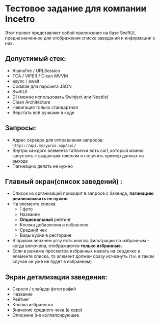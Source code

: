 # Тестовое задание для компании Incetro

Этот проект представляет собой приложение на базе SwiftUI, предназначенное для отображения списка заведений и информации о них. 

## Допустимый стек:

- Alamofire / URLSession
- TCA / VIPER / Clean MVVM
- async / await
- Codable для парсинга JSON
- SwiftUI
- DI (можно использовать Swinject или Needle)
- Clean Architecture
- Навигация только стандартная
- Верстать всё ручками в коде

## Запросы: 
- Адрес сервера для отправления запросов: `https://api.mycyprus.app/api/`
- Внутри каждого элемента таблички есть curl, который можно запустить с выданным токеном и получить пример данных на выходе
- Пагинацию делать не нужно


## Главный экран(список заведений) :
- Список из организаций приходит в запросе с бэкенда, 
**пагинацию реализовывать не нужно**
- На элементе списка
    - 1 фото
    - Название
    - **Опциональный** рейтинг
    - Кнопка добавления в избранное    
     - Средний чек
    - Виды кухни в ресторане
- В правом верхнем углу есть кнопка фильтрации по избранным – когда включена, отображаются **только избранные.** 
- Если в режиме просмотра избранных нажать на сердечко в элементе списка, то элемент должен сразу исчезнуть (т.к. в таком случае он уже не будет в избранном)

## Экран детализации заведения: 
- Скролл / слайдер фотографий
- Название
- Рейтинг
- Кнопка избранного 
- Значение среднего чека (в евро)
- Описание (не коллапсирующее
